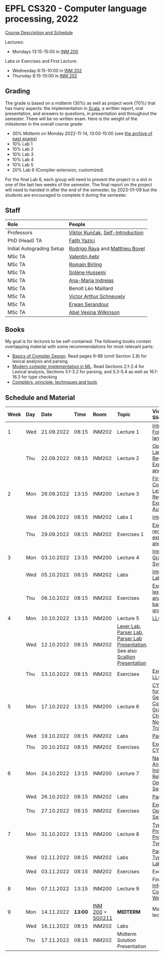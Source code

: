 # EPFL CS320 - Computer language processing, 2022

[Course Description and Schedule](https://edu.epfl.ch/coursebook/en/computer-language-processing-CS-320)

Lectures: 
  * Mondays 13:15-15:00 in [INM 200](https://drive.google.com/file/d/1JuHdXpaxju9xCqdrCI3GCufdUovb0UrO/view)

Labs or Exercises and First Lecture:
  * Wednesday 8:15-10:00 in [INM 202](https://drive.google.com/file/d/1-4bCuIp3R3L6dfMGBLNd8juvK0Wmwh8p/view)
  * Thursday 8:15-10:00 in [INM 202](https://drive.google.com/file/d/1-4bCuIp3R3L6dfMGBLNd8juvK0Wmwh8p/view)

## Grading

The grade is based on a midterm (30%) as well as project work (70%) that has many aspects: the implementation in [Scala](https://www.scala-lang.org/), a written report, oral presentation, and answers to questions, in presentation and throughout the semester. There will be no written exam. Here is the weight of the milestones in the overall course grade:

  * 30% Midterm on Monday 2022-11-14, 13:00-15:00 (see [the archive of past exams](past-exams/))
  * 10% Lab 1
  * 10% Lab 2
  * 10% Lab 3
  * 10% Lab 4
  * 10% Lab 5
  * 20% Lab 6 (Compiler extension, customized)

For the final Lab 6, each group will need to present the project in a slot in one of the last two weeks of the semester. The final report on the project will need to handed in after the end of the semester, by 2023-01-09 but the students are encouraged to complete it during the semester.

## Staff

| Role            | People |
| :---            | :--- |
| Professors      | [Viktor Kunčak](https://people.epfl.ch/viktor.kuncak), [Self-Introduction](https://tube.switch.ch/videos/82f0eb14) |
| PhD (Head) TA   | [Fatih Yazici](https://people.epfl.ch/fatih.yazici?lang=en) |
| Initial Autograding Setup | [Rodrigo Raya](https://people.epfl.ch/rodrigo.raya/) and [Matthieu Bovel](https://people.epfl.ch/matthieu.bovel) |
| MSc TA | [Valentin Aebi](https://people.epfl.ch/valentin.aebi) |
| MSc TA | [Romain Birling](https://people.epfl.ch/Romain.Birling) |
| MSc TA | [Solène Husseini](https://people.epfl.ch/tanguy.husseini) |
| MSc TA | [Ana-Maria Indreias](https://people.epfl.ch/ana-maria.indreias) |
| MSc TA | Benoît Léo Maillard |
| MSc TA | [Victor Arthur Schneuwly](https://people.epfl.ch/victor.schneuwly) |
| MSc TA | [Erwan Serandour](https://people.epfl.ch/erwan.serandour) |
| MSc TA | [Abel Vexina Wilkinson](https://people.epfl.ch/abel.vexinawilkinson) |

## Books

My goal is for lectures to be self-contained. The following books contain overlapping material with some recommendations for most relevant parts:
  * [Basics of Compiler Design](http://hjemmesider.diku.dk/~torbenm/Basics/). Read pages 9-88 (omit Section 2.8) for lexical analysis and parsing
  * [Modern compiler implementation in ML](http://library.epfl.ch/en/beast?isbn=9781107266391). Read Sections 2.1-2.4 for Lexical analysis, Sections 3.1-3.2 for parsing, and 5.3-5.4 as well as 16.1-16.3 for type checking
  * [Compilers, principle, techniques and tools](http://library.epfl.ch/en/beast?isbn=9781292024349)

## Schedule and Material

| Week | Day | Date       | Time  | Room   | Topic                | Videos & Slides              |                              |
| :--  | :-- | :--        | :--   | :--    | :--                  | :--                          | :--                          |
| 1    | Wed | 21.09.2022 | 08:15 | INM202 | Lecture 1            | [Intro to CLP](https://tube.switch.ch/videos/3351ec99), [Formal languages](https://tube.switch.ch/videos/6df3a6ba) |
|      | Thu | 22.09.2022 | 08:15 | INM202 | Lecture 2            | [Operations on Languages](https://tube.switch.ch/videos/1846c6f2), [Regular Expressions and Lexer Idea](https://tube.switch.ch/videos/c903b9d5) |
| 2    | Mon | 26.09.2022 | 13:15 | INM200 | Lecture 3            | [First Symbols. Constructing a Lexer](https://tube.switch.ch/videos/fc864ce0), [From Regular Expressions to Automata](https://tube.switch.ch/videos/a15b1c5f) |
|      | Wed | 28.09.2022 | 08:15 | INM202 | Labs 1 | [Interpreter Lab](labs/lab01/)  |
|      | Thu | 29.09.2022 | 08:15 | INM202 | Exercises 1 | [Exercises on regular expressions and automata](exercises/ex1/) |
| 3    | Mon | 03.10.2022 | 13:15 | INM200 | Lecture 4            | [Introduction to Grammars](https://tube.switch.ch/videos/ef9ae6c1), [Syntax Trees](https://tube.switch.ch/videos/9314ac16) |
|      | Wed | 05.10.2022 | 08:15 | INM202 | Labs  | [Interpreter Lab](labs/lab01/), [Lexer Lab](labs/lab02/)  |
|      | Thu | 06.10.2022 | 08:15 | INM202 | Exercises  | [Exercises on lexical analyzers and basics of grammars](exercises/ex2/) |
| 4    | Mon | 10.10.2022 | 13:15 | INM200 | Lecture 5            | [LL(1) Parsing](https://tube.switch.ch/videos/38dd46b4) |
|      | Wed | 12.10.2022 | 08:15 | INM202 | [Lexer Lab](labs/lab02/), [Parser Lab](labs/lab03/), [Parser Lab Presentation](https://tube.switch.ch/videos/TUALwnHh6u). See also [Scallion Presentation](https://tube.switch.ch/videos/f18a2692) |
|      | Thu | 13.10.2022 | 08:15 | INM202 | Exercises  | [Exercises on LL(1) Parsing](exercises/ex3/) |
| 5    | Mon | 17.10.2022 | 13:15 | INM200 | Lecture 6            | [CYK Algorithm for Parsing General Context-Free Grammars](https://tube.switch.ch/videos/672add06) and [Chomsky Normal Form Transformation](https://tube.switch.ch/videos/2d3503f4) |
|      | Wed | 19.10.2022 | 08:15 | INM202 | Labs | [Parser Lab](labs/lab03/) |
|      | Thu | 20.10.2022 | 08:15 | INM202 | Exercises  | [Exercises on CYK Parsing](exercises/ex4/) |
| 6    | Mon | 24.10.2022 | 13:15 | INM200 | Lecture 7            | [Name Analysis](https://tube.switch.ch/videos/a842b90d), [Inductive Relations](https://tube.switch.ch/videos/5d67c147), [Operational Semantics](https://tube.switch.ch/videos/465af7b1) |
|      | Wed | 26.10.2022 | 08:15 | INM202 | Labs | [Parser Lab](labs/lab03/) |
|      | Thu | 27.10.2022 | 08:15 | INM202 | Exercises  | [Exercises on Operational Semantics](exercises/ex5/) |
| 7    | Mon | 31.10.2022 | 13:15 | INM200 | Lecture 8            | [Type Rules, Progress, Preservation](https://tube.switch.ch/videos/bdb5c902), [Type Inference](https://tube.switch.ch/videos/14facfc5) |
|      | Wed | 02.11.2022 | 08:15 | INM202 | Labs | [Parser Lab](labs/lab03/), [Type Checking Lab](labs/lab04/) |
|      | Wed | 03.11.2022 | 08:15 | INM202 | Exercises | Exercises |
| 8    | Mon | 07.11.2022 | 13:15 | INM200 | Lecture 9            | Finish [Type Inference](https://tube.switch.ch/videos/14facfc5). [Compilation to Web Assembly](https://tube.switch.ch/videos/fd21d42e) |
| 9    | Mon | 14.11.2022 | **13:00** | [INM 200](https://plan.epfl.ch/?room==INM%20200) + [SG0211](https://plan.epfl.ch/?room==SG%200211) | **MIDTERM** | Materials of lectures 1-9 |
|      | Wed | 16.11.2022 | 08:15 | INM202 | Labs  |
|      | Thu | 17.11.2022 | 08:15 | INM202 | Midterm Solution Presentation |  |
